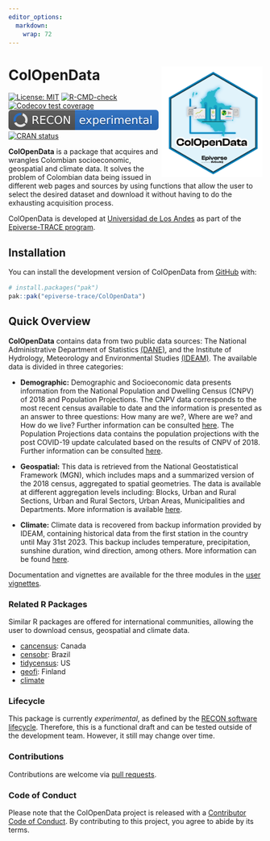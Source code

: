 ```yaml
---
editor_options: 
  markdown: 
    wrap: 72
---
```


<!-- README.md is generated from README.Rmd. Please edit that file. -->

<!-- The code to render this README is stored in .github/workflows/render-readme.yaml -->

<!-- Variables marked with double curly braces will be transformed beforehand: -->

<!-- `packagename` is extracted from the DESCRIPTION file -->

<!-- `gh_repo` is extracted via a special environment variable in GitHub Actions -->

# ColOpenData <img src="man/figures/logo.svg" align="right" width="200"/>

<!-- badges: start -->

[![License:
MIT](https://img.shields.io/badge/License-MIT-yellow.svg)](https://opensource.org/license/mit/)
[![R-CMD-check](https://github.com/epiverse-trace/ColOpenData/actions/workflows/R-CMD-check.yaml/badge.svg)](https://github.com/epiverse-trace/ColOpenData/actions/workflows/R-CMD-check.yaml)
[![Codecov test
coverage](https://codecov.io/gh/epiverse-trace/ColOpenData/branch/main/graph/badge.svg)](https://app.codecov.io/gh/epiverse-trace/ColOpenData?branch=main)
[![lifecycle-experimental](https://raw.githubusercontent.com/reconverse/reconverse.github.io/master/images/badge-experimental.svg)](https://www.reconverse.org/lifecycle.html#experimental)
[![CRAN
status](https://www.r-pkg.org/badges/version/ColOpenData)](https://CRAN.R-project.org/package=ColOpenData)

<!-- badges: end -->

**ColOpenData** is a package that acquires and wrangles Colombian
socioeconomic, geospatial and climate data. It solves the problem of
Colombian data being issued in different web pages and sources by using
functions that allow the user to select the desired dataset and download
it without having to do the exhausting acquisition process.

ColOpenData is developed at [Universidad de Los
Andes](https://uniandes.edu.co/) as part of the [Epiverse-TRACE
program](https://data.org/initiatives/epiverse/).

## Installation

You can install the development version of ColOpenData from
[GitHub](https://github.com/) with:

``` r
# install.packages("pak")
pak::pak("epiverse-trace/ColOpenData")
```

## Quick Overview

**ColOpenData** contains data from two public data sources: The National
Administrative Department of Statistics
[(DANE)](https://www.dane.gov.co/index.php/en/), and the Institute of
Hydrology, Meteorology and Environmental Studies
[(IDEAM)](http://www.ideam.gov.co/). The available data is divided in
three categories:

-   **Demographic:** Demographic and Socioeconomic data presents
    information from the National Population and Dwelling Census (CNPV)
    of 2018 and Population Projections. The CNPV data corresponds to the
    most recent census available to date and the information is
    presented as an answer to three questions: How many are we?, Where
    are we? and How do we live? Further information can be consulted
    [here](https://www.dane.gov.co/index.php/estadisticas-por-tema/demografia-y-poblacion/censo-nacional-de-poblacion-y-vivenda-2018).
    The Population Projections data contains the population projections
    with the post COVID-19 update calculated based on the results of
    CNPV of 2018. Further information can be consulted
    [here](https://www.dane.gov.co/index.php/estadisticas-por-tema/demografia-y-poblacion/proyecciones-de-poblacion).

-   **Geospatial:** This data is retrieved from the National
    Geostatistical Framework (MGN), which includes maps and a summarized
    version of the 2018 census, aggregated to spatial geometries. The
    data is available at different aggregation levels including: Blocks,
    Urban and Rural Sections, Urban and Rural Sectors, Urban Areas,
    Municipalities and Departments. More information is available
    [here](https://www.dane.gov.co/index.php/actualidad-dane/5454-el-dane-actualizo-el-marco-geoestadistico-nacional-a-2018).

-   **Climate:** Climate data is recovered from backup information
    provided by IDEAM, containing historical data from the first station
    in the country until May 31st 2023. This backup includes
    temperature, precipitation, sunshine duration, wind direction, among
    others. More information can be found
    [here](http://www.ideam.gov.co/).

Documentation and vignettes are available for the three modules in the
[user vignettes](https://epiverse-trace.github.io/ColOpenData/).

### Related R Packages

Similar R packages are offered for international communities, allowing
the user to download census, geospatial and climate data.

-   [cancensus](https://mountainmath.github.io/cancensus/): Canada
-   [censobr](https://ipeagit.github.io/censobr/): Brazil
-   [tidycensus](https://walker-data.com/tidycensus/): US
-   [geofi](https://ropengov.github.io/geofi/): Finland
-   [climate](https://bczernecki.github.io/climate/)

### Lifecycle

This package is currently *experimental*, as defined by the [RECON
software lifecycle](https://www.reconverse.org/lifecycle.html).
Therefore, this is a functional draft and can be tested outside of the
development team. However, it still may change over time.

### Contributions

Contributions are welcome via [pull
requests](https://github.com/ColOpenData/pulls).

### Code of Conduct

Please note that the ColOpenData project is released with a [Contributor
Code of
Conduct](https://github.com/epiverse-trace/.github/blob/main/CODE_OF_CONDUCT.md).
By contributing to this project, you agree to abide by its terms.
